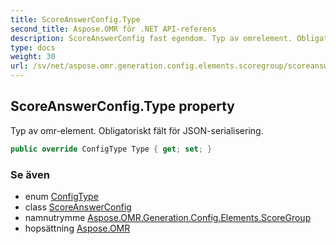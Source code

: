 ```yaml
---
title: ScoreAnswerConfig.Type
second_title: Aspose.OMR för .NET API-referens
description: ScoreAnswerConfig fast egendom. Typ av omrelement. Obligatoriskt fält för JSONserialisering.
type: docs
weight: 30
url: /sv/net/aspose.omr.generation.config.elements.scoregroup/scoreanswerconfig/type/
---
```

## ScoreAnswerConfig.Type property

Typ av omr-element. Obligatoriskt fält för JSON-serialisering.

```csharp
public override ConfigType Type { get; set; }
```

### Se även

* enum [ConfigType](../../../aspose.omr.generation.config.enums/configtype/)
* class [ScoreAnswerConfig](../)
* namnutrymme [Aspose.OMR.Generation.Config.Elements.ScoreGroup](../../scoreanswerconfig/)
* hopsättning [Aspose.OMR](../../../)


